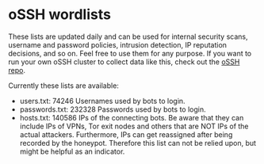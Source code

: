 # oSSH wordlists
These lists are updated daily and can be used for internal security scans, username and password policies, intrusion detection, IP reputation decisions, and so on. Feel free to use them for any purpose. If you want to run your own oSSH cluster to collect data like this, check out the [oSSH repo](https://github.com/toxyl/ossh).  

Currently these lists are available:  
- users.txt: 74246                                                                                                                                                                                                                                                                                                                                                                                                            Usernames used by bots to login. 
- passwords.txt: 232328                                                                                                                                                                                                                                                                                                                                                                                                            Passwords used by bots to login. 
- hosts.txt: 140586                                                                                                                                                                                                                                                                                                                                                                                                            IPs of the connecting bots. Be aware that they can include IPs of VPNs, Tor exit nodes and others that are NOT IPs of the actual attackers. Furthermore, IPs can get reassigned after being recorded by the honeypot. Therefore this list can not be relied upon, but might be helpful as an indicator.
